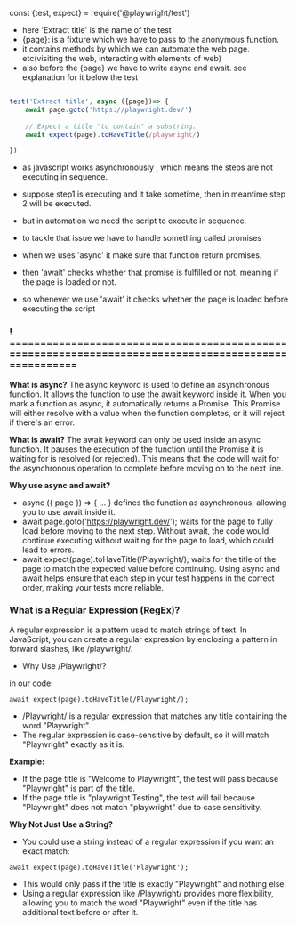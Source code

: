 const {test, expect} = require('@playwright/test')


* here 'Extract title' is the name of the test
* {page}: is a fixture which we have to pass to the anonymous function.
* it contains methods by which we can automate the web page. etc(visiting the web, interacting with elements of web)
* also before the {page} we have to write async and await. see explanation for it below the test

```javascript 

test('Extract title', async ({page})=> {
    await page.goto('https://playwright.dev/')
    
    // Expect a title "to contain" a substring.
    await expect(page).toHaveTitle(/playwright/)

})
```


* as javascript works asynchronously , which means the steps are not executing in sequence.
* suppose step1 is executing and it take sometime, then in meantime step 2 will be executed.
* but in automation we need the script to execute in sequence.
* to tackle that issue we have to handle something called promises

* when we uses 'async' it make sure that function return promises.
* then 'await' checks whether that promise is fulfilled or not. meaning if the page is loaded or not.
* so whenever we use 'await' it checks whether the page is loaded before executing the script  

### ! =====================================================================================================

**What is async?**
The async keyword is used to define an asynchronous function. It allows the function to use the await keyword inside it. 
When you mark a function as async, it automatically returns a Promise. 
This Promise will either resolve with a value when the function completes, or it will reject if there's an error.

**What is await?**
The await keyword can only be used inside an async function. 
It pauses the execution of the function until the Promise it is waiting for is resolved (or rejected). 
This means that the code will wait for the asynchronous operation to complete before moving on to the next line. 

**Why use async and await?**

* async ({ page }) => { ... } defines the function as asynchronous, allowing you to use await inside it.
* await page.goto('https://playwright.dev/'); waits for the page to fully load before moving to the next step. 
Without await, the code would continue executing without waiting for the page to load, which could lead to errors.
* await expect(page).toHaveTitle(/Playwright/); waits for the title of the page to match the expected value before continuing.
Using async and await helps ensure that each step in your test happens in the correct order, making your tests more reliable.


### What is a Regular Expression (RegEx)?
A regular expression is a pattern used to match strings of text. In JavaScript, you can create a regular expression by enclosing a pattern in forward slashes, like /playwright/.

* Why Use /Playwright/?

in our code:

`await expect(page).toHaveTitle(/Playwright/);`

* /Playwright/ is a regular expression that matches any title containing the word "Playwright".
* The regular expression is case-sensitive by default, so it will match "Playwright" exactly as it is.

**Example:**

* If the page title is "Welcome to Playwright", the test will pass because "Playwright" is part of the title.
* If the page title is "playwright Testing", the test will fail because "Playwright" does not match "playwright" due to case sensitivity.

**Why Not Just Use a String?**

* You could use a string instead of a regular expression if you want an exact match:

`await expect(page).toHaveTitle('Playwright');`

* This would only pass if the title is exactly "Playwright" and nothing else.
* Using a regular expression like /Playwright/ provides more flexibility, allowing you to match the word "Playwright" even if the title has additional text before or after it.



